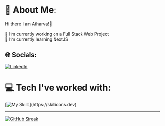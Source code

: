 # 💫 About Me:
Hi there I am Atharva!👋<br><br>🔭 I’m currently working on a Full Stack Web Project<br>🌱 I’m currently learning NextJS<br>

## 🌐 Socials:
[![LinkedIn](https://img.shields.io/badge/LinkedIn-%230077B5.svg?logo=linkedin&logoColor=white)](https://linkedin.com/in/https://www.linkedin.com/in/atharva-kulkarni-04789a225/) 

# 💻 Tech I've worked with:
[![My Skills](https://skillicons.dev/icons?i=html,css,js,bootstrap,c,cpp,java,git,heroku,materialui,mongodb,mysql,nodejs,express,firebase,php,postgres,postman,py,react,redux,tailwind,vite,vercel,vscode,)](https://skillicons.dev)


---

[![GitHub Streak](https://streak-stats.demolab.com?user=AtharvaK-15&theme=gotham&hide_border=true)](https://git.io/streak-stats)


